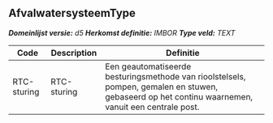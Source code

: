 ﻿## AfvalwatersysteemType

*__Domeinlijst versie:__ d5*
*__Herkomst definitie:__ IMBOR*
*__Type veld:__ TEXT*

|__Code__ |__Description__ |__Definitie__	|
|	---	|	---	|   ---	| 
| RTC-sturing | RTC-sturing | Een geautomatiseerde besturingsmethode van rioolstelsels, pompen, gemalen en stuwen, gebaseerd op het continu waarnemen, vanuit een centrale post. |
